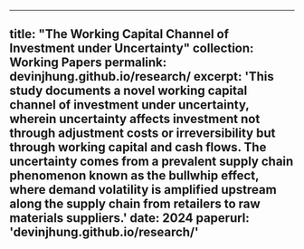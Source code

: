 
---
title: "The Working Capital Channel of Investment under Uncertainty"
collection: Working Papers
permalink: devinjhung.github.io/research/
excerpt: 'This study documents a novel working capital channel of investment under uncertainty, wherein uncertainty affects investment not through adjustment costs or irreversibility but through working capital and cash flows. The uncertainty comes from a prevalent supply chain phenomenon known as the bullwhip effect, where demand volatility is amplified upstream along the supply chain from retailers to raw materials suppliers.'
date: 2024
paperurl: 'devinjhung.github.io/research/'
---
